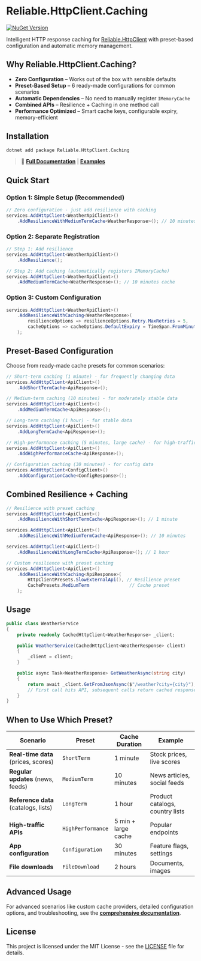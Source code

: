 # Reliable.HttpClient.Caching

[![NuGet Version](https://img.shields.io/nuget/v/Reliable.HttpClient.Caching)](https://www.nuget.org/packages/Reliable.HttpClient.Caching/)

Intelligent HTTP response caching for [Reliable.HttpClient](https://www.nuget.org/packages/Reliable.HttpClient/)
with preset-based configuration and automatic memory management.

## Why Reliable.HttpClient.Caching?

- **Zero Configuration** – Works out of the box with sensible defaults
- **Preset-Based Setup** – 6 ready-made configurations for common scenarios
- **Automatic Dependencies** – No need to manually register `IMemoryCache`
- **Combined APIs** – Resilience + Caching in one method call
- **Performance Optimized** – Smart cache keys, configurable expiry, memory-efficient

## Installation

```bash
dotnet add package Reliable.HttpClient.Caching
```

> 📖 **[Full Documentation](../../docs/caching.md)** | **[Examples](../../docs/examples/)**

## Quick Start

### Option 1: Simple Setup (Recommended)

```csharp
// Zero configuration - just add resilience with caching
services.AddHttpClient<WeatherApiClient>()
    .AddResilienceWithMediumTermCache<WeatherResponse>(); // 10 minutes cache
```

### Option 2: Separate Registration

```csharp
// Step 1: Add resilience
services.AddHttpClient<WeatherApiClient>()
    .AddResilience();

// Step 2: Add caching (automatically registers IMemoryCache)
services.AddHttpClient<WeatherApiClient>()
    .AddMediumTermCache<WeatherResponse>(); // 10 minutes cache
```

### Option 3: Custom Configuration

```csharp
services.AddHttpClient<WeatherApiClient>()
    .AddResilienceWithCaching<WeatherResponse>(
        resilienceOptions => resilienceOptions.Retry.MaxRetries = 5,
        cacheOptions => cacheOptions.DefaultExpiry = TimeSpan.FromMinutes(15)
    );
```

## Preset-Based Configuration

Choose from ready-made cache presets for common scenarios:

```csharp
// Short-term caching (1 minute) - for frequently changing data
services.AddHttpClient<ApiClient>()
    .AddShortTermCache<ApiResponse>();

// Medium-term caching (10 minutes) - for moderately stable data
services.AddHttpClient<ApiClient>()
    .AddMediumTermCache<ApiResponse>();

// Long-term caching (1 hour) - for stable data
services.AddHttpClient<ApiClient>()
    .AddLongTermCache<ApiResponse>();

// High-performance caching (5 minutes, large cache) - for high-traffic APIs
services.AddHttpClient<ApiClient>()
    .AddHighPerformanceCache<ApiResponse>();

// Configuration caching (30 minutes) - for config data
services.AddHttpClient<ConfigClient>()
    .AddConfigurationCache<ConfigResponse>();
```

## Combined Resilience + Caching

```csharp
// Resilience with preset caching
services.AddHttpClient<ApiClient>()
    .AddResilienceWithShortTermCache<ApiResponse>(); // 1 minute

services.AddHttpClient<ApiClient>()
    .AddResilienceWithMediumTermCache<ApiResponse>(); // 10 minutes

services.AddHttpClient<ApiClient>()
    .AddResilienceWithLongTermCache<ApiResponse>(); // 1 hour

// Custom resilience with preset caching
services.AddHttpClient<ApiClient>()
    .AddResilienceWithCaching<ApiResponse>(
        HttpClientPresets.SlowExternalApi(), // Resilience preset
        CachePresets.MediumTerm               // Cache preset
    );
```

## Usage

```csharp
public class WeatherService
{
    private readonly CachedHttpClient<WeatherResponse> _client;

    public WeatherService(CachedHttpClient<WeatherResponse> client)
    {
        _client = client;
    }

    public async Task<WeatherResponse> GetWeatherAsync(string city)
    {
        return await _client.GetFromJsonAsync($"/weather?city={city}");
        // First call hits API, subsequent calls return cached response
    }
}
```

## When to Use Which Preset?

| Scenario | Preset | Cache Duration | Example |
|----------|--------|----------------|---------|
| **Real-time data** (prices, scores) | `ShortTerm` | 1 minute | Stock prices, live scores |
| **Regular updates** (news, feeds) | `MediumTerm` | 10 minutes | News articles, social feeds |
| **Reference data** (catalogs, lists) | `LongTerm` | 1 hour | Product catalogs, country lists |
| **High-traffic APIs** | `HighPerformance` | 5 min + large cache | Popular endpoints |
| **App configuration** | `Configuration` | 30 minutes | Feature flags, settings |
| **File downloads** | `FileDownload` | 2 hours | Documents, images |

## Advanced Usage

For advanced scenarios like custom cache providers, detailed configuration options, and troubleshooting,
see the **[comprehensive documentation](../../docs/caching.md)**.

## License

This project is licensed under the MIT License - see the [LICENSE](../../LICENSE) file for details.

